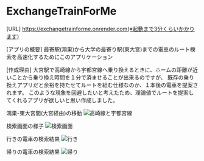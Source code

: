 # ExchangeTrainForMe
[URL]
https://exchangetrainforme.onrender.com(※起動まで3分くらいかかります)

[アプリの概要]
最寄駅(鴻巣)から大学の最寄り駅(東大宮)までの電車のルート検索を高速化するためにこのアプリケーション

[作成理由]
大宮駅で高崎線から宇都宮線へ乗り換えるときに、ホームの距離が近いことから乗り換え時間を１分で済ませることが出来るのですが、
既存の乗り換えアプリだと余裕を持たせてルートを組む仕様なのか、１本後の電車を提案されます。
このような現象を回避したいと考えたため、理論値でルートを提案してくれるアプリが欲しいと思い作成しました。

鴻巣-東大宮間(大宮経由)の移動
![高崎線と宇都宮線](https://github.com/yoyo1025/ExchangeTrainForMe/assets/132190061/00b8a520-93cf-4606-b90f-d6272f1d7499)

検索画面の様子
![検索画面](https://github.com/yoyo1025/ExchangeTrainForMe/assets/132190061/8be87b56-33d0-41b1-941c-180e17d9e62f)

行きの電車の検索結果
![行き](https://github.com/yoyo1025/ExchangeTrainForMe/assets/132190061/776ca670-2f9c-4f77-8945-108324252108)

帰りの電車の検索結果
![帰り](https://github.com/yoyo1025/ExchangeTrainForMe/assets/132190061/bd591e83-a74a-458a-8c35-9d2d5ae4ed8d)

